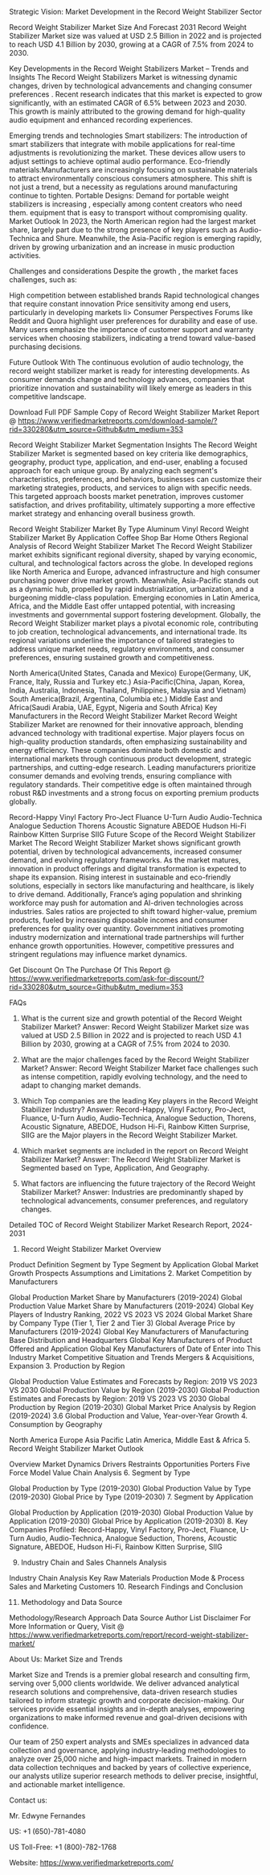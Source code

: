 Strategic Vision: Market Development in the Record Weight Stabilizer Sector


Record Weight Stabilizer Market Size And Forecast 2031
Record Weight Stabilizer Market size was valued at USD 2.5 Billion in 2022 and is projected to reach USD 4.1 Billion by 2030, growing at a CAGR of 7.5% from 2024 to 2030.

Key Developments in the Record Weight Stabilizers Market – Trends and Insights
The Record Weight Stabilizers Market is witnessing dynamic changes, driven by technological advancements and changing consumer preferences . Recent research indicates that this market is expected to grow significantly, with an estimated CAGR of 6.5% between 2023 and 2030. This growth is mainly attributed to the growing demand for high-quality audio equipment and enhanced recording experiences.

Emerging trends and technologies
Smart stabilizers: The introduction of smart stabilizers that integrate with mobile applications for real-time adjustments is revolutionizing the market. These devices allow users to adjust settings to achieve optimal audio performance.
Eco-friendly materials:Manufacturers are increasingly focusing on sustainable materials to attract environmentally conscious consumers atmosphere. This shift is not just a trend, but a necessity as regulations around manufacturing continue to tighten.
Portable Designs: Demand for portable weight stabilizers is increasing , especially among content creators who need them. equipment that is easy to transport without compromising quality.
Market Outlook
In 2023, the North American region had the largest market share, largely part due to the strong presence of key players such as Audio-Technica and Shure. Meanwhile, the Asia-Pacific region is emerging rapidly, driven by growing urbanization and an increase in music production activities.

Challenges and considerations
Despite the growth , the market faces challenges, such as:

High competition between established brands
Rapid technological changes that require constant innovation
Price sensitivity among end users, particularly in developing markets li>
Consumer Perspectives
Forums like Reddit and Quora highlight user preferences for durability and ease of use. Many users emphasize the importance of customer support and warranty services when choosing stabilizers, indicating a trend toward value-based purchasing decisions.

Future Outlook
With The continuous evolution of audio technology, the record weight stabilizer market is ready for interesting developments. As consumer demands change and technology advances, companies that prioritize innovation and sustainability will likely emerge as leaders in this competitive landscape.

Download Full PDF Sample Copy of Record Weight Stabilizer Market Report @ https://www.verifiedmarketreports.com/download-sample/?rid=330280&utm_source=Github&utm_medium=353

Record Weight Stabilizer Market Segmentation Insights
The Record Weight Stabilizer Market is segmented based on key criteria like demographics, geography, product type, application, and end-user, enabling a focused approach for each unique group. By analyzing each segment's characteristics, preferences, and behaviors, businesses can customize their marketing strategies, products, and services to align with specific needs. This targeted approach boosts market penetration, improves customer satisfaction, and drives profitability, ultimately supporting a more effective market strategy and enhancing overall business growth.

Record Weight Stabilizer Market By Type
Aluminum
Vinyl
Record Weight Stabilizer Market By Application
Coffee Shop
Bar
Home
Others
Regional Analysis of Record Weight Stabilizer Market
The Record Weight Stabilizer market exhibits significant regional diversity, shaped by varying economic, cultural, and technological factors across the globe. In developed regions like North America and Europe, advanced infrastructure and high consumer purchasing power drive market growth. Meanwhile, Asia-Pacific stands out as a dynamic hub, propelled by rapid industrialization, urbanization, and a burgeoning middle-class population. Emerging economies in Latin America, Africa, and the Middle East offer untapped potential, with increasing investments and governmental support fostering development. Globally, the Record Weight Stabilizer market plays a pivotal economic role, contributing to job creation, technological advancements, and international trade. Its regional variations underline the importance of tailored strategies to address unique market needs, regulatory environments, and consumer preferences, ensuring sustained growth and competitiveness.

North America(United States, Canada and Mexico)
Europe(Germany, UK, France, Italy, Russia and Turkey etc.)
Asia-Pacific(China, Japan, Korea, India, Australia, Indonesia, Thailand, Philippines, Malaysia and Vietnam)
South America(Brazil, Argentina, Columbia etc.)
Middle East and Africa(Saudi Arabia, UAE, Egypt, Nigeria and South Africa)
Key Manufacturers in the Record Weight Stabilizer Market
Record Weight Stabilizer Market are renowned for their innovative approach, blending advanced technology with traditional expertise. Major players focus on high-quality production standards, often emphasizing sustainability and energy efficiency. These companies dominate both domestic and international markets through continuous product development, strategic partnerships, and cutting-edge research. Leading manufacturers prioritize consumer demands and evolving trends, ensuring compliance with regulatory standards. Their competitive edge is often maintained through robust R&D investments and a strong focus on exporting premium products globally.

Record-Happy
Vinyl Factory
Pro-Ject
Fluance
U-Turn Audio
Audio-Technica
Analogue Seduction
Thorens
Acoustic Signature
ABEDOE
Hudson Hi-Fi
Rainbow Kitten Surprise
SIIG
Future Scope of the Record Weight Stabilizer Market
The Record Weight Stabilizer Market shows significant growth potential, driven by technological advancements, increased consumer demand, and evolving regulatory frameworks. As the market matures, innovation in product offerings and digital transformation is expected to shape its expansion. Rising interest in sustainable and eco-friendly solutions, especially in sectors like manufacturing and healthcare, is likely to drive demand. Additionally, France’s aging population and shrinking workforce may push for automation and AI-driven technologies across industries. Sales ratios are projected to shift toward higher-value, premium products, fueled by increasing disposable incomes and consumer preferences for quality over quantity. Government initiatives promoting industry modernization and international trade partnerships will further enhance growth opportunities. However, competitive pressures and stringent regulations may influence market dynamics.

Get Discount On The Purchase Of This Report @ https://www.verifiedmarketreports.com/ask-for-discount/?rid=330280&utm_source=Github&utm_medium=353

FAQs
1. What is the current size and growth potential of the Record Weight Stabilizer Market?
Answer: Record Weight Stabilizer Market size was valued at USD 2.5 Billion in 2022 and is projected to reach USD 4.1 Billion by 2030, growing at a CAGR of 7.5% from 2024 to 2030.

2. What are the major challenges faced by the Record Weight Stabilizer Market?
Answer: Record Weight Stabilizer Market face challenges such as intense competition, rapidly evolving technology, and the need to adapt to changing market demands.

3. Which Top companies are the leading Key players in the Record Weight Stabilizer Industry?
Answer: Record-Happy, Vinyl Factory, Pro-Ject, Fluance, U-Turn Audio, Audio-Technica, Analogue Seduction, Thorens, Acoustic Signature, ABEDOE, Hudson Hi-Fi, Rainbow Kitten Surprise, SIIG are the Major players in the Record Weight Stabilizer Market.

4. Which market segments are included in the report on Record Weight Stabilizer Market?
Answer: The Record Weight Stabilizer Market is Segmented based on Type, Application, And Geography.

5. What factors are influencing the future trajectory of the Record Weight Stabilizer Market?
Answer: Industries are predominantly shaped by technological advancements, consumer preferences, and regulatory changes.

Detailed TOC of Record Weight Stabilizer Market Research Report, 2024-2031
1. Record Weight Stabilizer Market Overview

Product Definition
Segment by Type
Segment by Application
Global Market Growth Prospects
Assumptions and Limitations
2. Market Competition by Manufacturers

Global Production Market Share by Manufacturers (2019-2024)
Global Production Value Market Share by Manufacturers (2019-2024)
Global Key Players of Industry Ranking, 2022 VS 2023 VS 2024
Global Market Share by Company Type (Tier 1, Tier 2 and Tier 3)
Global Average Price by Manufacturers (2019-2024)
Global Key Manufacturers of Manufacturing Base Distribution and Headquarters
Global Key Manufacturers of Product Offered and Application
Global Key Manufacturers of Date of Enter into This Industry
Market Competitive Situation and Trends
Mergers & Acquisitions, Expansion
3. Production by Region

Global Production Value Estimates and Forecasts by Region: 2019 VS 2023 VS 2030
Global Production Value by Region (2019-2030)
Global Production Estimates and Forecasts by Region: 2019 VS 2023 VS 2030
Global Production by Region (2019-2030)
Global Market Price Analysis by Region (2019-2024) 3.6 Global Production and Value, Year-over-Year Growth
4. Consumption by Geography

North America
Europe
Asia Pacific
Latin America, Middle East & Africa
5. Record Weight Stabilizer Market Outlook

Overview
Market Dynamics
Drivers
Restraints
Opportunities
Porters Five Force Model
Value Chain Analysis 
6. Segment by Type

Global Production by Type (2019-2030)
Global Production Value by Type (2019-2030)
Global Price by Type (2019-2030)
7. Segment by Application

Global Production by Application (2019-2030)
Global Production Value by Application (2019-2030)
Global Price by Application (2019-2030)
8. Key Companies Profiled: Record-Happy, Vinyl Factory, Pro-Ject, Fluance, U-Turn Audio, Audio-Technica, Analogue Seduction, Thorens, Acoustic Signature, ABEDOE, Hudson Hi-Fi, Rainbow Kitten Surprise, SIIG

9. Industry Chain and Sales Channels Analysis

Industry Chain Analysis
Key Raw Materials
Production Mode & Process
Sales and Marketing
Customers
10. Research Findings and Conclusion

11. Methodology and Data Source

Methodology/Research Approach
Data Source
Author List
Disclaimer
For More Information or Query, Visit @ https://www.verifiedmarketreports.com/report/record-weight-stabilizer-market/

About Us: Market Size and Trends

Market Size and Trends is a premier global research and consulting firm, serving over 5,000 clients worldwide. We deliver advanced analytical research solutions and comprehensive, data-driven research studies tailored to inform strategic growth and corporate decision-making. Our services provide essential insights and in-depth analyses, empowering organizations to make informed revenue and goal-driven decisions with confidence.

Our team of 250 expert analysts and SMEs specializes in advanced data collection and governance, applying industry-leading methodologies to analyze over 25,000 niche and high-impact markets. Trained in modern data collection techniques and backed by years of collective experience, our analysts utilize superior research methods to deliver precise, insightful, and actionable market intelligence.

Contact us:

Mr. Edwyne Fernandes

US: +1 (650)-781-4080

US Toll-Free: +1 (800)-782-1768

Website: https://www.verifiedmarketreports.com/
